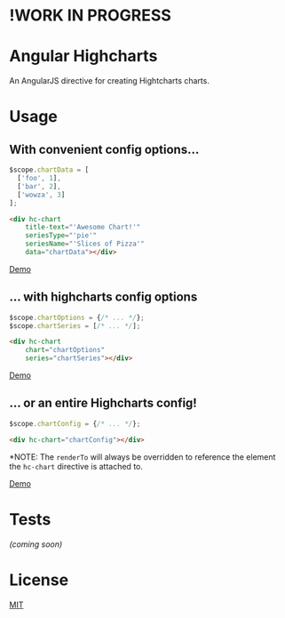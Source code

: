 # !WORK IN PROGRESS

# Angular Highcharts

An AngularJS directive for creating Hightcharts charts.

# Usage

## With convenient config options...

```javascript
$scope.chartData = [
  ['foo', 1],
  ['bar', 2],
  ['wowza', 3]
];
```

```html
<div hc-chart
    title-text="'Awesome Chart!'"
    seriesType="'pie'"
    seriesName="'Slices of Pizza'"
    data="chartData"></div>
```

[Demo](#)

## ... with highcharts config options

```javascript
$scope.chartOptions = {/* ... */};
$scope.chartSeries = [/* ... */];
```

```html
<div hc-chart
    chart="chartOptions"
    series="chartSeries"></div>
```

[Demo](#)

## ... or an entire Highcharts config!

```javascript
$scope.chartConfig = {/* ... */};
```

```html
<div hc-chart="chartConfig"></div>
```

*NOTE: The `renderTo` will always be overridden to reference the element the
`hc-chart` directive is attached to.

[Demo](#)

# Tests

_(coming soon)_

# License

[MIT](https://raw.github.com/jrussell-ivantage/angular-highcharts/master/LICENSE-MIT)
